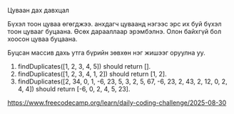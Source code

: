 Цуваан дах давхцал

Бүхэл тоон цуваа өгөгджээ. анхдагч цуваанд нэгээс эрс их буй бүхэл тоон цувааг буцаана. Өсөх дарааллаар эрэмбэлнэ. Олон байхгүй бол хоосон цуваа буцаана.

Буцсан массив дахь утга бүрийн зөвхөн нэг жишээг оруулна уу.

1. findDuplicates([1, 2, 3, 4, 5]) should return [].
2. findDuplicates([1, 2, 3, 4, 1, 2]) should return [1, 2].
3. findDuplicates([2, 34, 0, 1, -6, 23, 5, 3, 2, 5, 67, -6, 23, 2, 43, 2, 12, 0, 2, 4, 4]) should return [-6, 0, 2, 4, 5, 23].

https://www.freecodecamp.org/learn/daily-coding-challenge/2025-08-30